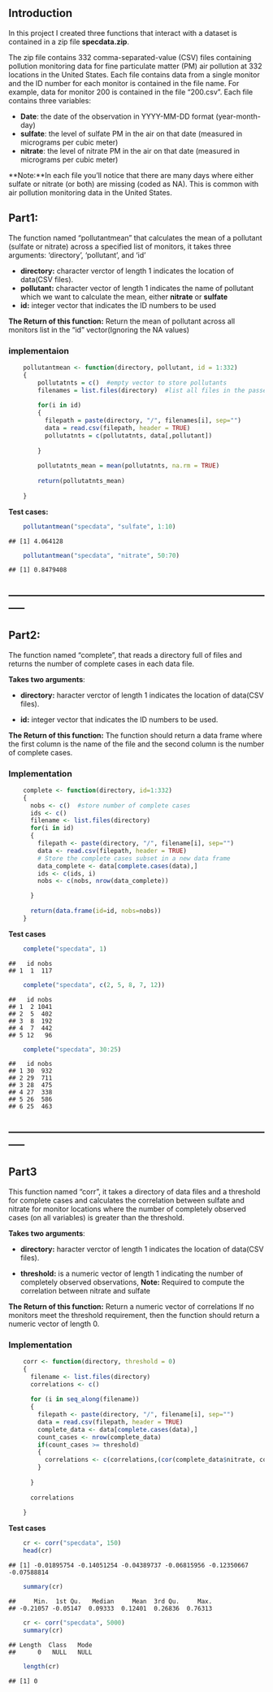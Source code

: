 Introduction
------------

In this project I created three functions that interact with a dataset
is contained in a zip file **specdata.zip**.

The zip file contains 332 comma-separated-value (CSV) files containing
pollution monitoring data for fine particulate matter (PM) air pollution
at 332 locations in the United States. Each file contains data from a
single monitor and the ID number for each monitor is contained in the
file name. For example, data for monitor 200 is contained in the file
“200.csv”. Each file contains three variables:

-   **Date**: the date of the observation in YYYY-MM-DD format
    (year-month-day)
-   **sulfate**: the level of sulfate PM in the air on that date
    (measured in micrograms per cubic meter)
-   **nitrate**: the level of nitrate PM in the air on that date
    (measured in micrograms per cubic meter)

**Note:**In each file you’ll notice that there are many days where
either sulfate or nitrate (or both) are missing (coded as NA). This is
common with air pollution monitoring data in the United States.

Part1:
------

The function named “pollutantmean” that calculates the mean of a
pollutant (sulfate or nitrate) across a specified list of monitors, it
takes three arguments: ‘directory’, ‘pollutant’, and ‘id’

-   **directory:** character verctor of length 1 indicates the location
    of data(CSV files).
-   **pollutant:** character vector of length 1 indicates the name of
    pollutant which we want to calculate the mean, either **nitrate** or
    **sulfate**
-   **id:** integer vector that indicates the ID numbers to be used

**The Return of this function:** Return the mean of pollutant across all
monitors list in the “id” vector(Ignoring the NA values)

### implementaion

```r
    pollutantmean <- function(directory, pollutant, id = 1:332)
    {
        pollutatnts = c()  #empty vector to store pollutants
        filenames = list.files(directory)  #list all files in the passed directory 
        
        for(i in id)
        {
          filepath = paste(directory, "/", filenames[i], sep="")
          data = read.csv(filepath, header = TRUE)
          pollutatnts = c(pollutatnts, data[,pollutant])
          
        }
        
        pollutatnts_mean = mean(pollutatnts, na.rm = TRUE)
        
        return(pollutatnts_mean)
        
    }
```

**Test cases:**
```r
    pollutantmean("specdata", "sulfate", 1:10)
```
    ## [1] 4.064128
```r
    pollutantmean("specdata", "nitrate", 50:70)
```
    ## [1] 0.8479408

—————————————————————————–
--------------------------

Part2:
------

The function named “complete”, that reads a directory full of files and
returns the number of complete cases in each data file.

**Takes two arguments**:

-   **directory:** haracter verctor of length 1 indicates the location
    of data(CSV files).

-   **id:** integer vector that indicates the ID numbers to be used.

**The Return of this function:** The function should return a data frame
where the first column is the name of the file and the second column is
the number of complete cases.

### Implementation

```r
    complete <- function(directory, id=1:332)
    {
      nobs <- c()  #store number of complete cases
      ids <- c()
      filename <- list.files(directory)
      for(i in id)
      {
        filepath <- paste(directory, "/", filename[i], sep="")
        data <- read.csv(filepath, header = TRUE)
        # Store the complete cases subset in a new data frame
        data_complete <- data[complete.cases(data),]
        ids <- c(ids, i)
        nobs <- c(nobs, nrow(data_complete))

      }
      
      return(data.frame(id=id, nobs=nobs))
    }
```

**Test cases**
```r
    complete("specdata", 1)
```
    ##   id nobs
    ## 1  1  117
```r
    complete("specdata", c(2, 5, 8, 7, 12))
```
    ##   id nobs
    ## 1  2 1041
    ## 2  5  402
    ## 3  8  192
    ## 4  7  442
    ## 5 12   96
```r
    complete("specdata", 30:25)
```
    ##   id nobs
    ## 1 30  932
    ## 2 29  711
    ## 3 28  475
    ## 4 27  338
    ## 5 26  586
    ## 6 25  463

—————————————————————————–
--------------------------

Part3
-----

This function named “corr”, it takes a directory of data files and a
threshold for complete cases and calculates the correlation between
sulfate and nitrate for monitor locations where the number of completely
observed cases (on all variables) is greater than the threshold.

**Takes two arguments**:

-   **directory:** haracter verctor of length 1 indicates the location
    of data(CSV files).

-   **threshold:** is a numeric vector of length 1 indicating the number
    of completely observed observations, **Note:** Required to compute
    the correlation between nitrate and sulfate

**The Return of this function:** Return a numeric vector of correlations
If no monitors meet the threshold requirement, then the function should
return a numeric vector of length 0.

### Implementation
```r
    corr <- function(directory, threshold = 0)
    {
      filename <- list.files(directory)
      correlations <- c()
      
      for (i in seq_along(filename))
      {
        filepath <- paste(directory, "/", filename[i], sep="")
        data = read.csv(filepath, header = TRUE)
        complete_data <- data[complete.cases(data),]
        count_cases <- nrow(complete_data)
        if(count_cases >= threshold)
        {
          correlations <- c(correlations,(cor(complete_data$nitrate, complete_data$sulfate)))
        }
        
      }
      
      correlations
      
    }
```

**Test cases**
```r
    cr <- corr("specdata", 150)
    head(cr)
```
    ## [1] -0.01895754 -0.14051254 -0.04389737 -0.06815956 -0.12350667 -0.07588814
```r
    summary(cr)
```
    ##     Min.  1st Qu.   Median     Mean  3rd Qu.     Max. 
    ## -0.21057 -0.05147  0.09333  0.12401  0.26836  0.76313
```r
    cr <- corr("specdata", 5000)
    summary(cr)
```
    ## Length  Class   Mode 
    ##      0   NULL   NULL
```r
    length(cr)
```
    ## [1] 0
